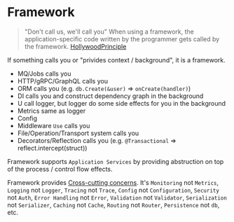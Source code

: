 # Framework

> "Don't call us, we'll call you"
> When using a framework, the application-specific code written by the programmer gets called by the framework.
> [HollywoodPrinciple](https://wiki.c2.com/?HollywoodPrinciple)

If something calls you or "privides context / background", it is a framework.

- MQ/Jobs calls you
- HTTP/gRPC/GraphQL calls you
- ORM calls you (e.g. `db.Create(&user)` => `onCreate(handler)`)
- DI calls you and construct dependency graph in the background
- U call logger, but logger do some side effects for you in the background
- Metrics same as logger
- Config
- Middleware `Use` calls you
- File/Operation/Transport system calls you
- Decorators/Reflection calls you (e.g. `@Transactional` => reflect.intercept(struct))

Framework supports `Application Services` by providing abstruction on top of the process / control flow effects.

Framework provides [Cross-cutting concerns](https://en.wikipedia.org/wiki/Cross-cutting_concern). It's `Monitoring` not `Metrics`, `Logging` not `Logger`, `Tracing` not `Trace`, `Config` not `Configuration`, `Security` not `Auth`, `Error Handling` not `Error`, `Validation` not `Validator`, `Serialization` not `Serializer`, `Caching` not `Cache`, `Routing` not `Router`, `Persistence` not `db`, etc.
